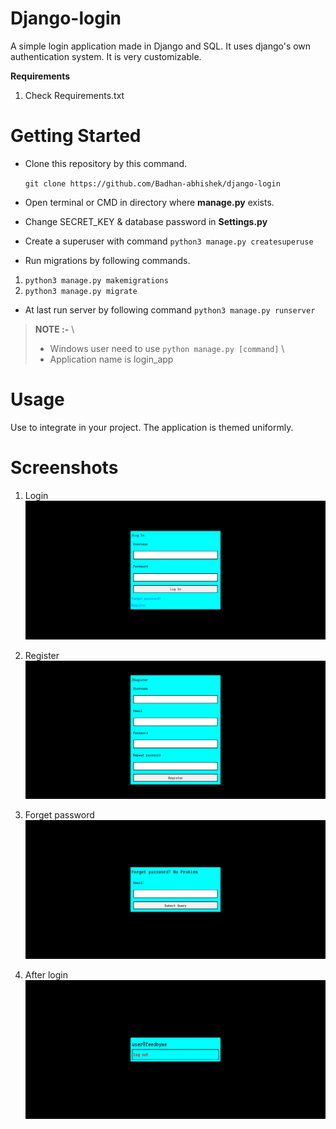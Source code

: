 # Django-login

A simple login application made in Django and SQL. It uses django's own authentication system. It is very customizable.

**Requirements**

1. Check Requirements.txt

# Getting Started

- Clone this repository by this command.

  `git clone https://github.com/Badhan-abhishek/django-login`

- Open terminal or CMD in directory where **manage.py** exists.
- Change SECRET_KEY & database password in **Settings.py**
- Create a superuser with command `python3 manage.py createsuperuse`
- Run migrations by following commands.

1.  `python3 manage.py makemigrations`
2.  `python3 manage.py migrate`

- At last run server by following command `python3 manage.py runserver`

> **NOTE :-** \
>
> - Windows user need to use `python manage.py [command]` \
> - Application name is login_app

# Usage

Use to integrate in your project. The application is themed uniformly.

# Screenshots

1. Login
   <img src="readme_assets/images/FeedByMe.png">

2. Register
   <img src="readme_assets/images/Register.png">

3. Forget password
   <img src="readme_assets/images/Welcome(1).png">

4. After login
   <img src="readme_assets/images/Welcome.png">
